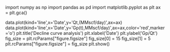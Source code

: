import numpy as np
import pandas as pd
import matplotlib.pyplot as plt
ax = plt.gca()

data.plot(kind='line',x='Date',y='Qt,(MMscf/day)',ax=ax)
data.plot(kind='line',x='Date',y='Gp(t),MMscf/day)',ax=ax,color='red',marker='o')
plt.title('Decline curve analysis')
plt.xlabel('Date')
plt.ylabel('Gp/Qt')
fig_size = plt.rcParams["figure.figsize"]
fig_size[0] = 15
fig_size[1] = 5
plt.rcParams["figure.figsize"] = fig_size
plt.show()
